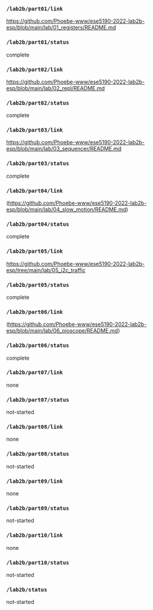 ### `/lab2b/part01/link`
https://github.com/Phoebe-www/ese5190-2022-lab2b-esp/blob/main/lab/01_registers/README.md
### `/lab2b/part01/status`
complete
### `/lab2b/part02/link`
https://github.com/Phoebe-www/ese5190-2022-lab2b-esp/blob/main/lab/02_repl/README.md
### `/lab2b/part02/status`
complete
### `/lab2b/part03/link`
https://github.com/Phoebe-www/ese5190-2022-lab2b-esp/blob/main/lab/03_sequencer/README.md
### `/lab2b/part03/status`
complete
### `/lab2b/part04/link`
(https://github.com/Phoebe-www/ese5190-2022-lab2b-esp/blob/main/lab/04_slow_motion/README.md)
### `/lab2b/part04/status`
complete
### `/lab2b/part05/link`
https://github.com/Phoebe-www/ese5190-2022-lab2b-esp/tree/main/lab/05_i2c_traffic
### `/lab2b/part05/status`
complete
### `/lab2b/part06/link`
(https://github.com/Phoebe-www/ese5190-2022-lab2b-esp/blob/main/lab/06_pioscope/README.md)
### `/lab2b/part06/status`
complete
### `/lab2b/part07/link`
none
### `/lab2b/part07/status`
not-started
### `/lab2b/part08/link`
none
### `/lab2b/part08/status`
not-started
### `/lab2b/part09/link`
none
### `/lab2b/part09/status`
not-started
### `/lab2b/part10/link`
none
### `/lab2b/part10/status`
not-started
### `/lab2b/status`
not-started
